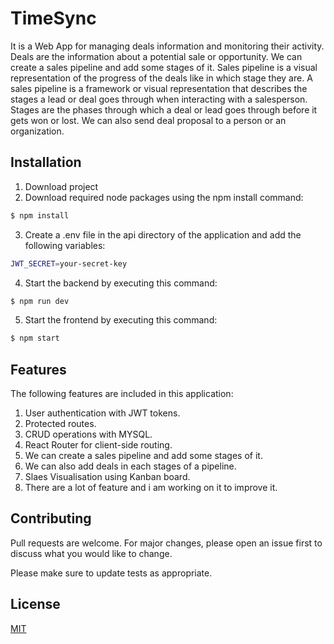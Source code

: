 # TimeSync
It is a Web App for managing deals information and monitoring their activity. Deals are the information about a potential sale or opportunity.
We can create a sales pipeline and add some stages of it. Sales pipeline is a visual representation of the progress of the deals like in which stage they are.
A sales pipeline is a framework or visual representation that describes the stages a lead or deal goes through when interacting with a salesperson.
Stages are the phases through which a deal or lead goes through before it gets won or lost.
We can also send deal proposal to a person or an organization.

## Installation
1. Download project
2. Download required node packages using the npm install command:


```bash
$ npm install
```
3. Create a .env file in the api directory of the application and add the following variables:
```bash
JWT_SECRET=your-secret-key
```
4. Start the backend by executing this command:
```bash
$ npm run dev
```
5. Start the frontend by executing this command:
```bash
$ npm start
```
## Features
The following features are included in this application:

1. User authentication with JWT tokens.
3. Protected routes.
4. CRUD operations with MYSQL.
5. React Router for client-side routing.
6. We can create a sales pipeline and add some stages of it.
7. We can also add deals in each stages of a pipeline.
8. Slaes Visualisation using Kanban board.
9. There are a lot of feature and i am working on it to improve it.

## Contributing

Pull requests are welcome. For major changes, please open an issue first
to discuss what you would like to change.

Please make sure to update tests as appropriate.

## License

[MIT](https://choosealicense.com/licenses/mit/)


